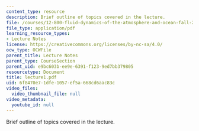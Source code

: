 ```yaml
---
content_type: resource
description: Brief outline of topics covered in the lecture.
file: /courses/12-800-fluid-dynamics-of-the-atmosphere-and-ocean-fall-2004/6f8470e71dfe1057ef5a668cd6aac83c_lecture1.pdf
file_type: application/pdf
learning_resource_types:
- Lecture Notes
license: https://creativecommons.org/licenses/by-nc-sa/4.0/
ocw_type: OCWFile
parent_title: Lecture Notes
parent_type: CourseSection
parent_uid: e9bc603b-ee9e-6391-f123-9ed7bb379805
resourcetype: Document
title: lecture1.pdf
uid: 6f8470e7-1dfe-1057-ef5a-668cd6aac83c
video_files:
  video_thumbnail_file: null
video_metadata:
  youtube_id: null
---
```

Brief outline of topics covered in the lecture.